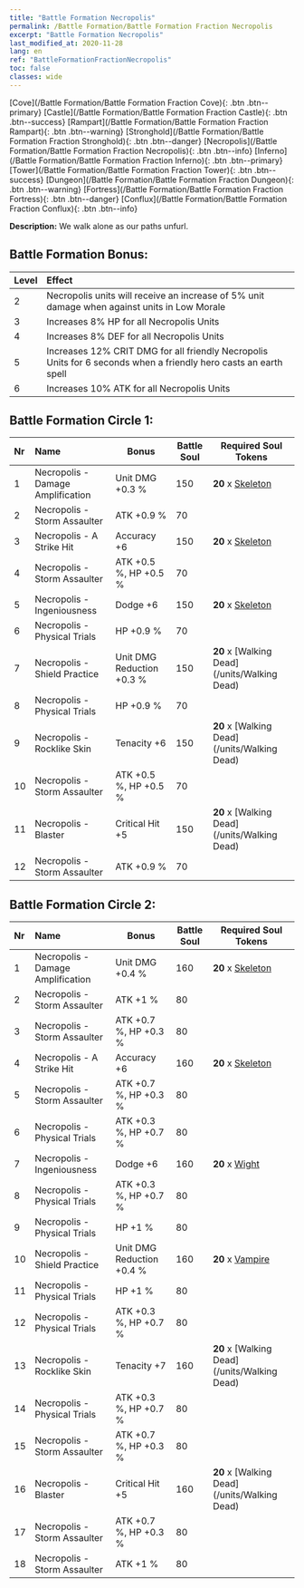 ```yaml
---
title: "Battle Formation Necropolis"
permalink: /Battle Formation/Battle Formation Fraction Necropolis
excerpt: "Battle Formation Necropolis"
last_modified_at: 2020-11-28
lang: en
ref: "BattleFormationFractionNecropolis"
toc: false
classes: wide
---
```

 [Cove](/Battle Formation/Battle Formation Fraction Cove){: .btn .btn--primary} [Castle](/Battle Formation/Battle Formation Fraction Castle){: .btn .btn--success} [Rampart](/Battle Formation/Battle Formation Fraction Rampart){: .btn .btn--warning} [Stronghold](/Battle Formation/Battle Formation Fraction Stronghold){: .btn .btn--danger} [Necropolis](/Battle Formation/Battle Formation Fraction Necropolis){: .btn .btn--info} [Inferno](/Battle Formation/Battle Formation Fraction Inferno){: .btn .btn--primary} [Tower](/Battle Formation/Battle Formation Fraction Tower){: .btn .btn--success} [Dungeon](/Battle Formation/Battle Formation Fraction Dungeon){: .btn .btn--warning} [Fortress](/Battle Formation/Battle Formation Fraction Fortress){: .btn .btn--danger} [Conflux](/Battle Formation/Battle Formation Fraction Conflux){: .btn .btn--info} 

  **Description:** We walk alone as our paths unfurl.

## Battle Formation Bonus:
  | Level |         Effect        |
  |:------|:---------------------|
  | 2 | Necropolis units will receive an increase of 5% unit damage when against units in Low Morale |
  | 3 | Increases 8% HP for all Necropolis Units |
  | 4 | Increases 8% DEF for all Necropolis Units |
  | 5 | Increases 12% CRIT DMG for all friendly Necropolis Units for 6 seconds when a friendly hero casts an earth spell |
  | 6 | Increases 10% ATK for all Necropolis Units |

## Battle Formation Circle 1:
  |  Nr  |         Name        |  Bonus  | Battle Soul  |  Required Soul Tokens |
  |:-----|:--------------------|---------|-----------------|----------------|
  | 1 | Necropolis - Damage Amplification | Unit DMG +0.3 % | 150 |  **20** x [Skeleton](/units/Skeleton) |
  | 2 | Necropolis - Storm Assaulter | ATK +0.9 % | 70 |   |
  | 3 | Necropolis - A Strike Hit | Accuracy +6 | 150 |  **20** x [Skeleton](/units/Skeleton) |
  | 4 | Necropolis - Storm Assaulter | ATK +0.5 %, HP +0.5 % | 70 |   |
  | 5 | Necropolis - Ingeniousness | Dodge +6 | 150 |  **20** x [Skeleton](/units/Skeleton) |
  | 6 | Necropolis - Physical Trials | HP +0.9 % | 70 |   |
  | 7 | Necropolis - Shield Practice | Unit DMG Reduction +0.3 % | 150 |  **20** x [Walking Dead](/units/Walking Dead) |
  | 8 | Necropolis - Physical Trials | HP +0.9 % | 70 |   |
  | 9 | Necropolis - Rocklike Skin | Tenacity +6 | 150 |  **20** x [Walking Dead](/units/Walking Dead) |
  | 10 | Necropolis - Storm Assaulter | ATK +0.5 %, HP +0.5 % | 70 |   |
  | 11 | Necropolis - Blaster | Critical Hit +5 | 150 |  **20** x [Walking Dead](/units/Walking Dead) |
  | 12 | Necropolis - Storm Assaulter | ATK +0.9 % | 70 |   |

## Battle Formation Circle 2:
  |  Nr  |         Name        |  Bonus  | Battle Soul  |  Required Soul Tokens |
  |:-----|:--------------------|---------|-----------------|----------------|
  | 1 | Necropolis - Damage Amplification | Unit DMG +0.4 % | 160 |  **20** x [Skeleton](/units/Skeleton) |
  | 2 | Necropolis - Storm Assaulter | ATK +1 % | 80 |   |
  | 3 | Necropolis - Storm Assaulter | ATK +0.7 %, HP +0.3 % | 80 |   |
  | 4 | Necropolis - A Strike Hit | Accuracy +6 | 160 |  **20** x [Skeleton](/units/Skeleton) |
  | 5 | Necropolis - Storm Assaulter | ATK +0.7 %, HP +0.3 % | 80 |   |
  | 6 | Necropolis - Physical Trials | ATK +0.3 %, HP +0.7 % | 80 |   |
  | 7 | Necropolis - Ingeniousness | Dodge +6 | 160 |  **20** x [Wight](/units/Wight) |
  | 8 | Necropolis - Physical Trials | ATK +0.3 %, HP +0.7 % | 80 |   |
  | 9 | Necropolis - Physical Trials | HP +1 % | 80 |   |
  | 10 | Necropolis - Shield Practice | Unit DMG Reduction +0.4 % | 160 |  **20** x [Vampire](/units/Vampire) |
  | 11 | Necropolis - Physical Trials | HP +1 % | 80 |   |
  | 12 | Necropolis - Physical Trials | ATK +0.3 %, HP +0.7 % | 80 |   |
  | 13 | Necropolis - Rocklike Skin | Tenacity +7 | 160 |  **20** x [Walking Dead](/units/Walking Dead) |
  | 14 | Necropolis - Physical Trials | ATK +0.3 %, HP +0.7 % | 80 |   |
  | 15 | Necropolis - Storm Assaulter | ATK +0.7 %, HP +0.3 % | 80 |   |
  | 16 | Necropolis - Blaster | Critical Hit +5 | 160 |  **20** x [Walking Dead](/units/Walking Dead) |
  | 17 | Necropolis - Storm Assaulter | ATK +0.7 %, HP +0.3 % | 80 |   |
  | 18 | Necropolis - Storm Assaulter | ATK +1 % | 80 |   |
